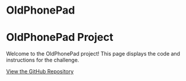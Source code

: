 # OldPhonePad
<!DOCTYPE html>
<html lang="en">
<head>
    <meta charset="UTF-8">
    <meta http-equiv="X-UA-Compatible" content="IE=edge">
    <meta name="viewport" content="width=device-width, initial-scale=1.0">
    <title>OldPhonePad</title>
</head>
<body>
    <h1>OldPhonePad Project</h1>
    <p>Welcome to the OldPhonePad project! This page displays the code and instructions for the challenge.</p>
    <a href="https://github.com/CherlieJackson/OldPhonePad">View the GitHub Repository</a>
</body>
</html>
